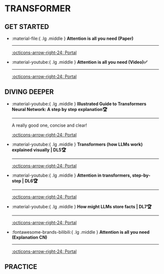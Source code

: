 # __TRANSFORMER__

## __GET STARTED__

<div class="grid cards" markdown>

-   :material-file:{ .lg .middle } __Attention is all you need (Paper)__ 

    ---


    [:octicons-arrow-right-24: <a href="https://arxiv.org/abs/1706.03762" target="_blank"> Portal </a>](#)

-   :material-youtube:{ .lg .middle } __Attention is all you need (Video)✅__ 

    ---


    [:octicons-arrow-right-24: <a href="https://www.youtube.com/watch?v=nzqlFIcCSWQ" target="_blank"> Portal </a>](#)

</div>


## __DIVING DEEPER__

<div class="grid cards" markdown>

-   :material-youtube:{ .lg .middle } __Illustrated Guide to Transformers Neural Network: A step by step explanation🏆__ 

    ---

    A really good one, concise and clear!

    [:octicons-arrow-right-24: <a href="https://www.youtube.com/watch?v=4Bdc55j80l8" target="_blank"> Portal </a>](#)

-   :material-youtube:{ .lg .middle } __Transformers (how LLMs work) explained visually | DL5🏆__ 

    ---

    

    [:octicons-arrow-right-24: <a href="https://www.youtube.com/watch?v=wjZofJX0v4M" target="_blank"> Portal </a>](#)

-   :material-youtube:{ .lg .middle } __Attention in transformers, step-by-step | DL6🏆__ 

    ---

    

    [:octicons-arrow-right-24: <a href="https://www.youtube.com/watch?v=eMlx5fFNoYc" target="_blank"> Portal </a>](#)

-   :material-youtube:{ .lg .middle } __How might LLMs store facts | DL7🏆__ 

    ---

    

    [:octicons-arrow-right-24: <a href="https://www.youtube.com/watch?v=9-Jl0dxWQs8" target="_blank"> Portal </a>](#)


-   :fontawesome-brands-bilibili:{ .lg .middle } __Attention is all you need (Explanation CN)__ 

    ---


    [:octicons-arrow-right-24: <a href="https://www.bilibili.com/video/BV14m421u7EM/?spm_id_from=333.337.search-card.all.click&vd_source=5a427660f0337fedc22d4803661d493f" target="_blank"> Portal </a>](#)


</div>

## __PRACTICE__